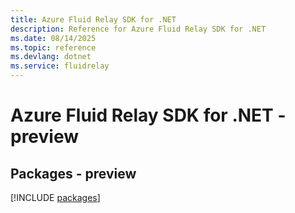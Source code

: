 ```yaml
---
title: Azure Fluid Relay SDK for .NET
description: Reference for Azure Fluid Relay SDK for .NET
ms.date: 08/14/2025
ms.topic: reference
ms.devlang: dotnet
ms.service: fluidrelay
---
```

# Azure Fluid Relay SDK for .NET - preview
## Packages - preview
[!INCLUDE [packages](fluid-relay-index.md)]
